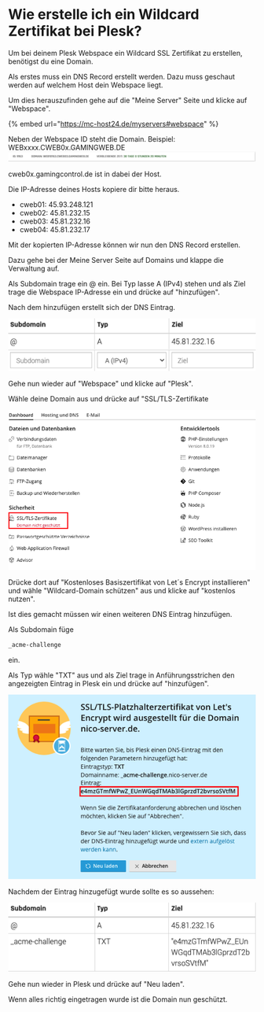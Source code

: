 # Wie erstelle ich ein Wildcard Zertifikat bei Plesk?

Um bei deinem Plesk Webspace ein Wildcard SSL Zertifikat zu erstellen, benötigst du eine Domain.

Als erstes muss ein DNS Record erstellt werden.
Dazu muss geschaut werden auf welchem Host dein Webspace liegt.

Um dies herauszufinden gehe auf die "Meine Server" Seite und klicke auf "Webspace".

{% embed url="https://mc-host24.de/myservers#webspace" %}

Neben der Webspace ID steht die Domain.
Beispiel: WEBxxxx.CWEB0x.GAMINGWEB.DE
![Webspace übersicht](../.gitbook/assets/webspace-uebersicht.png)

cweb0x.gamingcontrol.de ist in dabei der Host.

Die IP-Adresse deines Hosts kopiere dir bitte heraus.

* cweb01: 45.93.248.121
* cweb02: 45.81.232.15
* cweb03: 45.81.232.16
* cweb04: 45.81.232.17

Mit der kopierten IP-Adresse können wir nun den DNS Record erstellen.

Dazu gehe bei der Meine Server Seite auf Domains und klappe die Verwaltung auf.

Als Subdomain trage ein @ ein. Bei Typ lasse A (IPv4) stehen und als Ziel trage die Webspace IP-Adresse ein und drücke auf "hinzufügen".

Nach dem hinzufügen erstellt sich der DNS Eintrag.

![DNS Eintrag](../.gitbook/assets/webspace-dns-eintrag.png)

Gehe nun wieder auf "Webspace" und klicke auf "Plesk".

Wähle deine Domain aus und drücke auf "SSL/TLS-Zertifikate

![Plesk übersicht](../.gitbook/assets/webspace-plesk-uebersicht.png)

Drücke dort auf "Kostenloses Basiszertifikat von Let´s Encrypt installieren" und wähle "Wildcard-Domain schützen" aus und klicke auf "kostenlos nutzen".

Ist dies gemacht müssen wir einen weiteren DNS Eintrag hinzufügen.

Als Subdomain füge
```bash
_acme-challenge
```
ein.

Als Typ wähle "TXT" aus und als Ziel trage in Anführungsstrichen den angezeigten Eintrag in Plesk ein und drücke auf "hinzufügen".

![TXT Eintrag](../.gitbook/assets/webspace-plesk-txt-eintrag.png)

Nachdem der Eintrag hinzugefügt wurde sollte es so aussehen:

![Erstellter TXT Eintrag Plesk](../.gitbook/assets/webspace-dns-eintraege.png)

Gehe nun wieder in Plesk und drücke auf "Neu laden".

Wenn alles richtig eingetragen wurde ist die Domain nun geschützt.